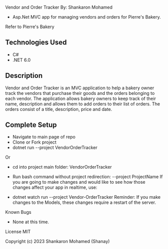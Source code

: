 Vendor and Order Tracker
By: Shankaron Mohamed 

- Asp.Net MVC app for managing vendors and orders for Pierre's Bakery.

Refer to Pierre's Bakery

## Technologies Used
- C#
- .NET 6.0
## Description
Vendor and Order Tracker is an MVC application to help a bakery owner track the vendors that purchase their goods and the orders belonging to each vendor. 
The application allows bakery owners to keep track of their name, description  and allows them to add orders to their list of orders. The orders consist of a title, description, price and date. 


## Complete Setup
- Navigate to main page of repo
- Clone or Fork project
- dotnet run --project VendorOrderTracker

Or

- cd into project main folder: VendorOrderTracker
- Run bash command without project redirection: --project ProjectName
If you are going to make changes and would like to see how those changes affect your app in realtime, use:

- dotnet watch run --project Vendor-OrderTracker
Reminder: If you make changes to the Models, these changes require a restart of the server.

Known Bugs
- None at this time.

License
MIT

Copyright (c) 2023 Shankaron Mohamed (Shanay)